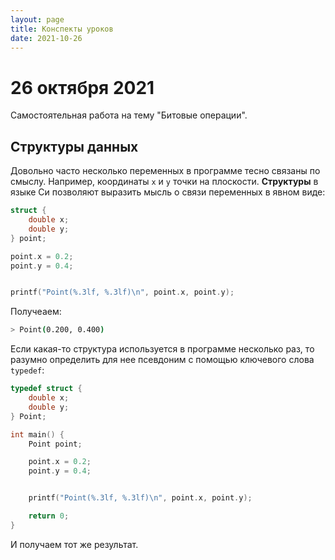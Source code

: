 ```yaml
---
layout: page
title: Конспекты уроков
date: 2021-10-26
---
```


# 26 октября 2021

Самостоятельная работа на тему "Битовые операции".

## Структуры данных

Довольно часто несколько переменных в программе тесно связаны по смыслу. Например, координаты `x` и `y` точки на плоскости. **Структуры** в языке Си позволяют выразить мысль о связи переменных в явном виде:

```c
struct {
    double x;
    double y;
} point;

point.x = 0.2;
point.y = 0.4;


printf("Point(%.3lf, %.3lf)\n", point.x, point.y);
```

Получеаем:

```bash
> Point(0.200, 0.400)
```

Если какая-то структура используется в программе несколько раз, то разумно определить для нее псевдоним с помощью ключевого слова `typedef`:

```c
typedef struct {
    double x;
    double y;
} Point;

int main() {
    Point point;

    point.x = 0.2;
    point.y = 0.4;


    printf("Point(%.3lf, %.3lf)\n", point.x, point.y);

    return 0;
}
```

И получаем тот же результат.
